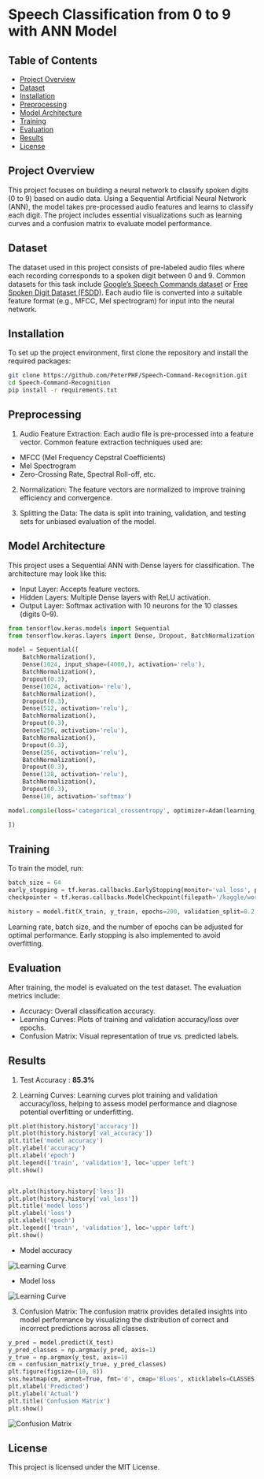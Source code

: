 # Speech Classification from 0 to 9 with ANN Model

## Table of Contents

- [Project Overview](#project-overview)
- [Dataset](#dataset)
- [Installation](#installation)
- [Preprocessing](#preprocessing)
- [Model Architecture](#model-architecture)
- [Training](#training)
- [Evaluation](#evaluation)
- [Results](#results)
- [License](#license)

## Project Overview

This project focuses on building a neural network to classify spoken digits (0 to 9) based on audio data. Using a Sequential Artificial Neural Network (ANN), the model takes pre-processed audio features and learns to classify each digit. The project includes essential visualizations such as learning curves and a confusion matrix to evaluate model performance.

## Dataset

The dataset used in this project consists of pre-labeled audio files where each recording corresponds to a spoken digit between 0 and 9. Common datasets for this task include [Google’s Speech Commands dataset](https://www.kaggle.com/datasets/neehakurelli/google-speech-commands) or [Free Spoken Digit Dataset (FSDD)](https://www.kaggle.com/datasets/jackvial/freespokendigitsdataset/data). Each audio file is converted into a suitable feature format (e.g., MFCC, Mel spectrogram) for input into the neural network.

## Installation

To set up the project environment, first clone the repository and install the required packages:

```bash
git clone https://github.com/PeterPHF/Speech-Command-Recognition.git
cd Speech-Command-Recognition
pip install -r requirements.txt
```

## Preprocessing

1. Audio Feature Extraction: Each audio file is pre-processed into a feature vector. Common feature extraction techniques used are:

- MFCC (Mel Frequency Cepstral Coefficients)
- Mel Spectrogram
- Zero-Crossing Rate, Spectral Roll-off, etc.

2. Normalization: The feature vectors are normalized to improve training efficiency and convergence.

3. Splitting the Data: The data is split into training, validation, and testing sets for unbiased evaluation of the model.

## Model Architecture

This project uses a Sequential ANN with Dense layers for classification. The architecture may look like this:

- Input Layer: Accepts feature vectors.
- Hidden Layers: Multiple Dense layers with ReLU activation.
- Output Layer: Softmax activation with 10 neurons for the 10 classes (digits 0–9).

```python
from tensorflow.keras.models import Sequential
from tensorflow.keras.layers import Dense, Dropout, BatchNormalization

model = Sequential([
    BatchNormalization(),
    Dense(1024, input_shape=(4000,), activation='relu'),
    BatchNormalization(),
    Dropout(0.3),
    Dense(1024, activation='relu'),
    BatchNormalization(),
    Dropout(0.3),
    Dense(512, activation='relu'),
    BatchNormalization(),
    Dropout(0.3),
    Dense(256, activation='relu'),
    BatchNormalization(),
    Dropout(0.3),
    Dense(256, activation='relu'),
    BatchNormalization(),
    Dropout(0.3),
    Dense(128, activation='relu'),
    BatchNormalization(),
    Dropout(0.3),
    Dense(10, activation='softmax')

model.compile(loss='categorical_crossentropy', optimizer=Adam(learning_rate=0.00002), metrics=['accuracy'])

])
```

## Training

To train the model, run:

```python
batch_size = 64
early_stopping = tf.keras.callbacks.EarlyStopping(monitor='val_loss', patience=8, verbose=1, restore_best_weights=True)
checkpointer = tf.keras.callbacks.ModelCheckpoint(filepath='/kaggle/working/audio_classification.keras',verbose=1, save_best_only=True)

history = model.fit(X_train, y_train, epochs=200, validation_split=0.2, callbacks = [early_stopping, checkpointer], batch_size=batch_size)
```

Learning rate, batch size, and the number of epochs can be adjusted for optimal performance. Early stopping is also implemented to avoid overfitting.

## Evaluation

After training, the model is evaluated on the test dataset. The evaluation metrics include:

- Accuracy: Overall classification accuracy.
- Learning Curves: Plots of training and validation accuracy/loss over epochs.
- Confusion Matrix: Visual representation of true vs. predicted labels.

## Results

1. Test Accuracy : **85.3%**

2. Learning Curves: Learning curves plot training and validation accuracy/loss, helping to assess model performance and diagnose potential overfitting or underfitting.

```python
plt.plot(history.history['accuracy'])
plt.plot(history.history['val_accuracy'])
plt.title('model accuracy')
plt.ylabel('accuracy')
plt.xlabel('epoch')
plt.legend(['train', 'validation'], loc='upper left')
plt.show()


plt.plot(history.history['loss'])
plt.plot(history.history['val_loss'])
plt.title('model loss')
plt.ylabel('loss')
plt.xlabel('epoch')
plt.legend(['train', 'validation'], loc='upper left')
plt.show()
```

- Model accuracy

![Learning Curve](artifacts/model_accuracy.png)

- Model loss

![Learning Curve](artifacts/model_loss.png)

3. Confusion Matrix: The confusion matrix provides detailed insights into model performance by visualizing the distribution of correct and incorrect predictions across all classes.

```python
y_pred = model.predict(X_test)
y_pred_classes = np.argmax(y_pred, axis=1)
y_true = np.argmax(y_test, axis=1)
cm = confusion_matrix(y_true, y_pred_classes)
plt.figure(figsize=(10, 8))
sns.heatmap(cm, annot=True, fmt='d', cmap='Blues', xticklabels=CLASSES, yticklabels=CLASSES)
plt.xlabel('Predicted')
plt.ylabel('Actual')
plt.title('Confusion Matrix')
plt.show()
```

![Confusion Matrix](artifacts/confusion_matrix.png)

## License

This project is licensed under the MIT License.
